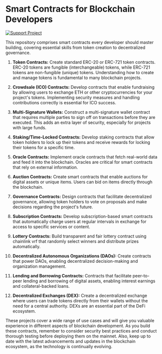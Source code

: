 # Smart Contracts for Blockchain Developers

[![Support Project](https://img.shields.io/badge/Support-Project-critical)](https://github.com/harendra-shakya/support/blob/main/README.md) 

This repository comprises smart contracts every developer should master building, covering essential skills from token creation to decentralized governance.

1. **Token Contracts:** Create standard ERC-20 or ERC-721 token contracts. ERC-20 tokens are fungible (interchangeable) tokens, while ERC-721 tokens are non-fungible (unique) tokens. Understanding how to create and manage tokens is fundamental to many blockchain projects.

1. **Crowdsale (ICO) Contracts:** Develop contracts that enable fundraising by allowing users to exchange ETH or other cryptocurrencies for your project's tokens. Implementing security measures and handling contributions correctly is essential for ICO success.

1. **Multi-Signature Wallets:** Construct a multi-signature wallet contract that requires multiple parties to sign off on transactions before they are executed. This adds an extra layer of security, especially for projects with large funds.

1. **Staking/Time-Locked Contracts:** Develop staking contracts that allow token holders to lock up their tokens and receive rewards for locking their tokens for a specific time.

1. **Oracle Contracts:** Implement oracle contracts that fetch real-world data and feed it into the blockchain. Oracles are critical for smart contracts that rely on external information.

1. **Auction Contracts:** Create smart contracts that enable auctions for digital assets or unique items. Users can bid on items directly through the blockchain.

1. **Governance Contracts:** Design contracts that facilitate decentralized governance, allowing token holders to vote on proposals and make decisions regarding the project's future.

1. **Subscription Contracts:** Develop subscription-based smart contracts that automatically charge users at regular intervals in exchange for access to specific services or content.

1. **Lottery Contracts:** Build transparent and fair lottery contract using chainlink vrf that randomly select winners and distribute prizes automatically.

1. **Decentralized Autonomous Organizations (DAOs):** Create contracts that power DAOs, enabling decentralized decision-making and organization management.

1. **Lending and Borrowing Contracts:** Contracts that facilitate peer-to-peer lending and borrowing of digital assets, enabling interest earnings and collateral-backed loans.

1. **Decentralized Exchanges (DEX):** Create a decentralized exchange where users can trade tokens directly from their wallets without the need for a central authority. DEXs are an essential part of the DeFi ecosystem.


These projects cover a wide range of use cases and will give you valuable experience in different aspects of blockchain development. As you build these contracts, remember to consider security best practices and conduct thorough testing before deploying them on the mainnet. Also, keep up to date with the latest advancements and updates in the blockchain ecosystem, as the technology is continually evolving.
